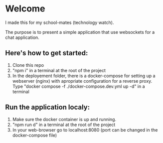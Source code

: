 # Welcome

I made this for my school-mates (technology watch).

The purpose is to present a simple application that use websockets for a chat application.

## Here's how to get started:

1. Clone this repo
2. "npm i" in a terminal at the root of the project
3. In the deployement folder, there is a docker-compose for setting up a webserver (nginx) with apropriate configuration for a reverse proxy. Type "docker compose -f ./docker-compose.dev.yml up -d" in a terminal

## Run the application localy:

1. Make sure the docker container is up and running.
2. "npm run d" in a terminal at the root of the project
3. In your web-browser go to localhost:8080 (port can be changed in the docker-compose file)
